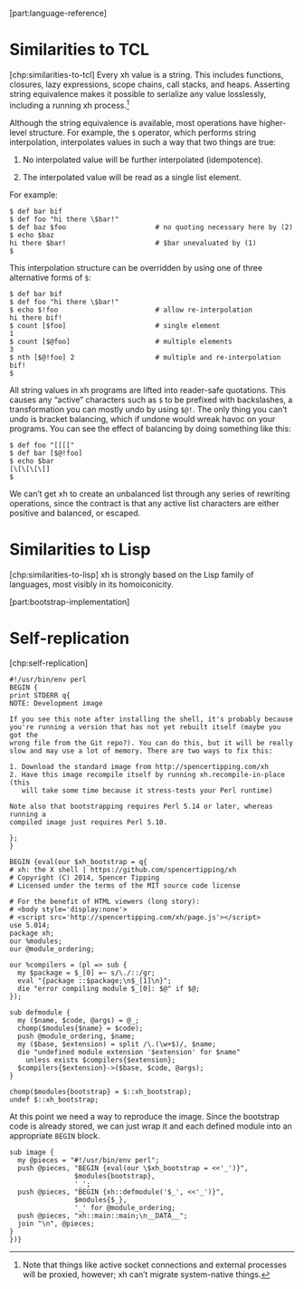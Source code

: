 [part:language-reference]

Similarities to TCL
===================

[chp:similarities-to-tcl] Every xh value is a string. This includes
functions, closures, lazy expressions, scope chains, call stacks, and
heaps. Asserting string equivalence makes it possible to serialize any
value losslessly, including a running xh process.[^1]

Although the string equivalence is available, most operations have
higher-level structure. For example, the `$` operator, which performs
string interpolation, interpolates values in such a way that two things
are true:

1.  No interpolated value will be further interpolated (idempotence).

2.  The interpolated value will be read as a single list element.

For example:

    $ def bar bif
    $ def foo "hi there \$bar!"
    $ def baz $foo                      # no quoting necessary here by (2)
    $ echo $baz
    hi there $bar!                      # $bar unevaluated by (1)
    $

This interpolation structure can be overridden by using one of three
alternative forms of `$`:

    $ def bar bif
    $ def foo "hi there \$bar!"
    $ echo $!foo                        # allow re-interpolation
    hi there bif!
    $ count [$foo]                      # single element
    1
    $ count [$@foo]                     # multiple elements
    3
    $ nth [$@!foo] 2                    # multiple and re-interpolation
    bif!
    $

All string values in xh programs are lifted into reader-safe quotations.
This causes any “active” characters such as `$` to be prefixed with
backslashes, a transformation you can mostly undo by using `$@!`. The
only thing you can’t undo is bracket balancing, which if undone would
wreak havoc on your programs. You can see the effect of balancing by
doing something like this:

    $ def foo "[[[["
    $ def bar [$@!foo]
    $ echo $bar
    [\[\[\[\[]
    $

We can’t get xh to create an unbalanced list through any series of
rewriting operations, since the contract is that any active list
characters are either positive and balanced, or escaped.

Similarities to Lisp
====================

[chp:similarities-to-lisp] xh is strongly based on the Lisp family of
languages, most visibly in its homoiconicity.

[part:bootstrap-implementation]

Self-replication
================

[chp:self-replication]

    #!/usr/bin/env perl
    BEGIN {
    print STDERR q{
    NOTE: Development image

    If you see this note after installing the shell, it's probably because
    you're running a version that has not yet rebuilt itself (maybe you got the
    wrong file from the Git repo?). You can do this, but it will be really
    slow and may use a lot of memory. There are two ways to fix this:

    1. Download the standard image from http://spencertipping.com/xh
    2. Have this image recompile itself by running xh.recompile-in-place (this
       will take some time because it stress-tests your Perl runtime)

    Note also that bootstrapping requires Perl 5.14 or later, whereas running a
    compiled image just requires Perl 5.10.

    };
    }

    BEGIN {eval(our $xh_bootstrap = q{
    # xh: the X shell | https://github.com/spencertipping/xh
    # Copyright (C) 2014, Spencer Tipping
    # Licensed under the terms of the MIT source code license

    # For the benefit of HTML viewers (long story):
    # <body style='display:none'>
    # <script src='http://spencertipping.com/xh/page.js'></script>
    use 5.014;
    package xh;
    our %modules;
    our @module_ordering;

    our %compilers = (pl => sub {
      my $package = $_[0] =~ s/\./::/gr;
      eval "{package ::$package;\n$_[1]\n}";
      die "error compiling module $_[0]: $@" if $@;
    });

    sub defmodule {
      my ($name, $code, @args) = @_;
      chomp($modules{$name} = $code);
      push @module_ordering, $name;
      my ($base, $extension) = split /\.(\w+$)/, $name;
      die "undefined module extension '$extension' for $name"
        unless exists $compilers{$extension};
      $compilers{$extension}->($base, $code, @args);
    }

    chomp($modules{bootstrap} = $::xh_bootstrap);
    undef $::xh_bootstrap; 

At this point we need a way to reproduce the image. Since the bootstrap
code is already stored, we can just wrap it and each defined module into
an appropriate `BEGIN` block.

    sub image {
      my @pieces = "#!/usr/bin/env perl";
      push @pieces, "BEGIN {eval(our \$xh_bootstrap = <<'_')}",
                    $modules{bootstrap},
                    '_';
      push @pieces, "BEGIN {xh::defmodule('$_', <<'_')}",
                    $modules{$_},
                    '_' for @module_ordering;
      push @pieces, "xh::main::main;\n__DATA__";
      join "\n", @pieces;
    }
    })} 

[^1]: Note that things like active socket connections and external
    processes will be proxied, however; xh can’t migrate system-native
    things.
